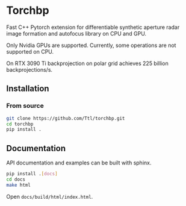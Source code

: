 # Torchbp

Fast C++ Pytorch extension for differentiable synthetic aperture radar image formation and autofocus library on CPU and GPU.

Only Nvidia GPUs are supported. Currently, some operations are not supported on CPU.

On RTX 3090 Ti backprojection on polar grid achieves 225 billion backprojections/s.

## Installation

### From source

```bash
git clone https://github.com/Ttl/torchbp.git
cd torchbp
pip install .
```

## Documentation

API documentation and examples can be built with sphinx.

```bash
pip install .[docs]
cd docs
make html
```

Open `docs/build/html/index.html`.
